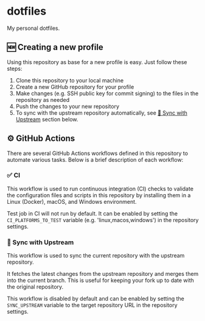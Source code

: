 # dotfiles

My personal dotfiles.

## 🆕 Creating a new profile

Using this repository as base for a new profile is easy. Just follow these steps:

1. Clone this repository to your local machine
2. Create a new GitHub repository for your profile
3. Make changes (e.g. SSH public key for commit signing) to the files in the repository as needed
4. Push the changes to your new repository
5. To sync with the upstream repository automatically, see [🔄 Sync with Upstream](#-sync-with-upstream) section below.

## ⚙️ GitHub Actions

There are several GitHub Actions workflows defined in this repository to automate various tasks. Below is a brief description of each workflow:

### ✅ CI

This workflow is used to run continuous integration (CI) checks to validate the configuration files and scripts in this repository by installing them in a Linux (Docker), macOS, and Windows environment.

Test job in CI will not run by default. It can be enabled by setting the `CI_PLATFORMS_TO_TEST` variable (e.g. 'linux,macos,windows') in the repository settings.

### 🔄 Sync with Upstream

This workflow is used to sync the current repository with the upstream repository.

It fetches the latest changes from the upstream repository and merges them into the current branch. This is useful for keeping your fork up to date with the original repository.

This workflow is disabled by default and can be enabled by setting the `SYNC_UPSTREAM` variable to the target repository URL in the repository settings.
